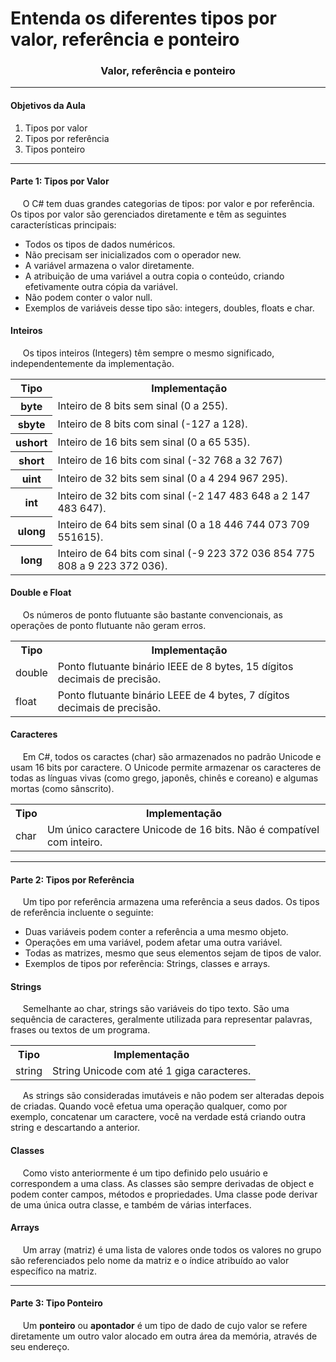 <h1 align="left">
  Entenda os diferentes tipos por valor, referência e ponteiro
</h1>

<h3 align="center">Valor, referência e ponteiro</h3>

<hr>

<h4 align="left">Objetivos da Aula</h4>

<ol>
  <li>Tipos por valor</li>
  <li>Tipos por referência</li>
  <li>Tipos ponteiro</li>
</ol>

<hr>

<h4 align="left">Parte 1: Tipos por Valor</h4>

<p align="left">
  &nbsp;&nbsp;&nbsp;&nbsp;&nbsp;O C# tem duas grandes categorias de tipos: por valor e por referência. Os tipos por valor são gerenciados diretamente e têm as seguintes características principais:
</p>

<ul>
  <li>Todos os tipos de dados numéricos.</li>
  <li>Não precisam ser inicializados com o operador new.</li>
  <li>A variável armazena o valor diretamente.</li>
  <li>A atribuição de uma variável a outra copia o conteúdo, criando efetivamente outra cópia da variável.</li>
  <li>Não podem conter o valor null.</li>
  <li>Exemplos de variáveis desse tipo são: integers, doubles, floats e char.</li>
</ul>

<h4 align="left">Inteiros</h4>

<p align="left">
  &nbsp;&nbsp;&nbsp;&nbsp;&nbsp;Os tipos inteiros (Integers) têm sempre o mesmo significado, independentemente da implementação.
</p>

<table>
    <tr>
        <th>Tipo</th>
        <th>Implementação</th>
    </tr>
    <tr>
        <th>byte</th>
        <td>Inteiro de 8 bits sem sinal (0 a 255).</td>
    </tr>
    <tr>
        <th>sbyte</th>
        <td>Inteiro de 8 bits com sinal (-127 a 128).</td>
    </tr>
    <tr>
        <th>ushort</th>
        <td>Inteiro de 16 bits sem sinal (0 a 65 535).</td>
    </tr>
    <tr>
        <th>short</th>
        <td>Inteiro de 16 bits com sinal (-32 768 a 32 767)</td>
    </tr>
    <tr>
        <th>uint</th>
        <td>Inteiro de 32 bits sem sinal (0 a 4 294 967 295).</td>
    </tr>
        <tr>
        <th>int</th>
        <td>Inteiro de 32 bits com sinal (-2 147 483 648 a 2 147 483 647).</td>
    </tr>
        <tr>
        <th>ulong</th>
        <td>Inteiro de 64 bits sem sinal (0 a 18 446 744 073 709 551615).</td>
    </tr>
        <tr>
        <th>long</th>
        <td>Inteiro de 64 bits com sinal (-9 223 372 036 854 775 808 a 9 223 372 036).</td>
    </tr>
</table>

<h4 align="left">Double e Float</h4>

<p align="left">
  &nbsp;&nbsp;&nbsp;&nbsp;&nbsp;Os números de ponto flutuante são bastante convencionais, as operações de ponto flutuante não geram erros.
</p>

<table>
    <tr>
        <th>Tipo</th>
        <th>Implementação</th>
    </tr>
    <tr>
        <td>double</td>
        <td>Ponto flutuante binário IEEE de 8 bytes, 15 dígitos decimais de precisão.</td>
    </tr>
    <tr>
        <td>float</td>
        <td>Ponto flutuante binário LEEE de 4 bytes, 7 dígitos decimais de precisão.</td>
    </tr>
</table>

<h4 align="left">Caracteres</h4>

<p align="left">
  &nbsp;&nbsp;&nbsp;&nbsp;&nbsp;Em C#, todos os caractes (char) são armazenados no padrão Unicode e usam 16 bits por caractere. O Unicode permite armazenar os caracteres de todas as línguas vivas (como grego, japonês, chinês e coreano) e algumas mortas (como sânscrito).
</p>

<table>
    <tr>
        <th>Tipo</th>
        <th>Implementação</th>
    </tr>
    <tr>
        <td>char</td>
        <td>Um único caractere Unicode de 16 bits. Não é compatível com inteiro.</td>
    </tr>
</table>

<hr>

<h4 align="left">Parte 2: Tipos por Referência</h4>

<p align="left">
  &nbsp;&nbsp;&nbsp;&nbsp;&nbsp;Um tipo por referência armazena uma referência a seus dados. Os tipos de referência incluente o seguinte:
</p>

<ul>
  <li>Duas variáveis podem conter a referência a uma mesmo objeto.</li>
  <li>Operações em uma variável, podem afetar uma outra variável.</li>
  <li>Todas as matrizes, mesmo que seus elementos sejam de tipos de valor.</li>
  <li>Exemplos de tipos por referência: Strings, classes e arrays.</li>
</ul>

<h4 align="left">Strings</h4>

<p align="left">
  &nbsp;&nbsp;&nbsp;&nbsp;&nbsp;Semelhante ao char, strings são variáveis do tipo texto. São uma sequência de caracteres, geralmente utilizada para representar palavras, frases ou textos de um programa.
</p>

<table>
    <tr>
        <th>Tipo</th>
        <th>Implementação</th>
    </tr>
    <tr>
        <td>string</td>
        <td>String Unicode com até 1 giga caracteres.</td>
    </tr>
</table>

<p align="left">
  &nbsp;&nbsp;&nbsp;&nbsp;&nbsp;As strings são consideradas imutáveis e não podem ser alteradas depois de criadas. Quando você efetua uma operação qualquer, como por exemplo, concatenar um caractere, você na verdade está criando outra string e descartando a anterior.
</p>

<h4 align="left">Classes</h4>

<p align="left">
  &nbsp;&nbsp;&nbsp;&nbsp;&nbsp;Como visto anteriormente é um tipo definido pelo usuário e correspondem a uma class. As classes são sempre derivadas de object e podem conter campos, métodos e propriedades. Uma classe pode derivar de uma única outra classe, e também de várias interfaces.
</p>

<h4 align="left">Arrays</h4>

<p align="left">
  &nbsp;&nbsp;&nbsp;&nbsp;&nbsp;Um array (matriz) é uma lista de valores onde todos os valores no grupo são referenciados pelo nome da matriz e o índice atribuído ao valor específico na matriz.
</p>

<hr>

<h4 align="left">Parte 3: Tipo Ponteiro</h4>

<p align="left">
  &nbsp;&nbsp;&nbsp;&nbsp;&nbsp;Um <strong>ponteiro</strong> ou <strong>apontador</strong> é um tipo de dado de cujo valor se refere diretamente um outro valor alocado em outra área da memória, através de seu endereço.
</p>